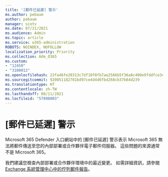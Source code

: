 ```yaml
---
title: '[郵件已延遲] 警示'
ms.author: pebaum
author: pebaum
manager: scotv
ms.date: 07/21/2021
ms.audience: Admin
ms.topic: article
ms.service: o365-administration
ROBOTS: NOINDEX, NOFOLLOW
localization_priority: Priority
ms.collection: Adm_O365
ms.custom:
- "12450"
- "3100012"
ms.openlocfilehash: 23fa46fe20313c7df10f8fb7ae2566b5f36a8c400e9fddfce3e5e50ca4f25917
ms.sourcegitcommit: 920051182781bd97ce4d4d6fbd268cb37b84d239
ms.translationtype: HT
ms.contentlocale: zh-TW
ms.lasthandoff: 08/11/2021
ms.locfileid: "57898003"
---
```

# <a name="messages-have-been-delayed-alerts"></a>[郵件已延遲] 警示

Microsoft 365 Defender 入口網站中的 [郵件已延遲] 警示表示 Microsoft 365 無法將郵件傳送至您的內部部署或合作夥伴電子郵件伺服器。 這些問題的來源通常不是 Microsoft 365。

我們建議您檢查內部部署或合作夥伴環境中的最近變更。 如需詳細資訊，請參閱 [Exchange 系統管理中心中的佇列郵件報告](https://docs.microsoft.com/exchange/monitoring/mail-flow-reports/mfr-queued-messages-report)。
